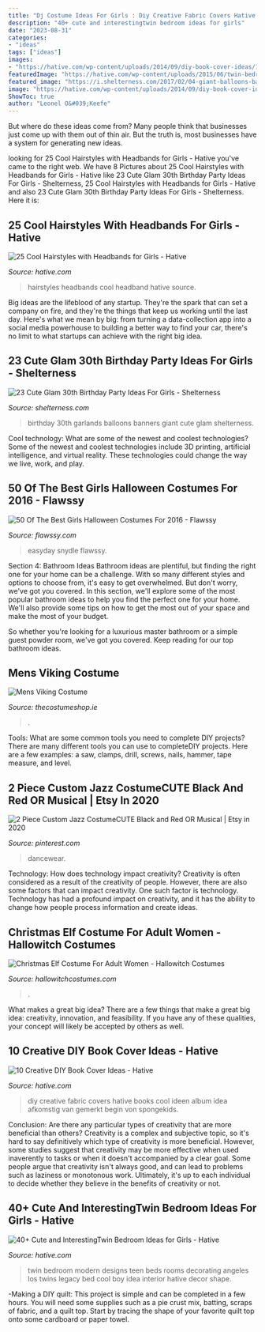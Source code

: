 ```yaml
---
title: "Dj Costume Ideas For Girls : Diy Creative Fabric Covers Hative Books Cool Ideen Album Idea Afkomstig Van Gemerkt Begin Von Spongekids"
description: "40+ cute and interestingtwin bedroom ideas for girls"
date: "2023-08-31"
categories:
- "ideas"
tags: ["ideas"]
images:
- "https://hative.com/wp-content/uploads/2014/09/diy-book-cover-ideas/1-fabric-book-cover.jpg"
featuredImage: "https://hative.com/wp-content/uploads/2015/06/twin-bedroom-ideas-for-girls/33-twin-bedroom-ideas-for-girls.jpg"
featured_image: "https://i.shelterness.com/2017/02/04-giant-balloons-banners-and-garlands.jpg"
image: "https://hative.com/wp-content/uploads/2014/09/diy-book-cover-ideas/1-fabric-book-cover.jpg"
ShowToc: true
author: "Leonel O&#039;Keefe"
---
```



But where do these ideas come from? Many people think that businesses just come up with them out of thin air. But the truth is, most businesses have a system for generating new ideas.

	

		
looking for 25 Cool Hairstyles with Headbands for Girls - Hative you've came to the right web. We have 8 Pictures about 25 Cool Hairstyles with Headbands for Girls - Hative like 23 Cute Glam 30th Birthday Party Ideas For Girls - Shelterness, 25 Cool Hairstyles with Headbands for Girls - Hative and also 23 Cute Glam 30th Birthday Party Ideas For Girls - Shelterness. Here it is:
		
    
## 25 Cool Hairstyles With Headbands For Girls - Hative

<img loading=lazy src="https://hative.com/wp-content/uploads/2015/02/headband-hairstyles/20-cool-hairstyles-with-headbands-for-girls.jpg" onerror="this.onerror=null;this.src='https://tse2.mm.bing.net/th?id=OIP.txd59uO8V7I2mhymuEZmcAHaLW&amp;pid=15.1';" alt="25 Cool Hairstyles with Headbands for Girls - Hative">

_Source: hative.com_

>hairstyles headbands cool headband hative source. 

	

Big ideas are the lifeblood of any startup. They're the spark that can set a company on fire, and they're the things that keep us working until the last day. Here's what we mean by big: from turning a data-collection app into a social media powerhouse to building a better way to find your car, there's no limit to what startups can achieve with the right big idea.

    
## 23 Cute Glam 30th Birthday Party Ideas For Girls - Shelterness

<img loading=lazy src="https://i.shelterness.com/2017/02/04-giant-balloons-banners-and-garlands.jpg" onerror="this.onerror=null;this.src='https://tse2.mm.bing.net/th?id=OIP.uexFYFHb_cbRifhb0lJRcQHaJ4&amp;pid=15.1';" alt="23 Cute Glam 30th Birthday Party Ideas For Girls - Shelterness">

_Source: shelterness.com_

>birthday 30th garlands balloons banners giant cute glam shelterness. 

	

Cool technology: What are some of the newest and coolest technologies?
Some of the newest and coolest technologies include 3D printing, artificial intelligence, and virtual reality. These technologies could change the way we live, work, and play.

    
## 50 Of The Best Girls Halloween Costumes For 2016 - Flawssy

<img loading=lazy src="https://www.flawssy.com/wp-content/uploads/2016/05/Cupcake-halloween-costumes.jpeg" onerror="this.onerror=null;this.src='https://tse2.mm.bing.net/th?id=OIP.TNb_h4A5GY_-z86xP4Lf1gHaJ4&amp;pid=15.1';" alt="50 Of The Best Girls Halloween Costumes For 2016 - Flawssy">

_Source: flawssy.com_

>easyday snydle flawssy. 

	

Section 4: Bathroom Ideas
Bathroom ideas are plentiful, but finding the right one for your home can be a challenge. With so many different styles and options to choose from, it's easy to get overwhelmed. But don't worry, we've got you covered.
In this section, we'll explore some of the most popular bathroom ideas to help you find the perfect one for your home. We'll also provide some tips on how to get the most out of your space and make the most of your budget.

So whether you're looking for a luxurious master bathroom or a simple guest powder room, we've got you covered. Keep reading for our top bathroom ideas.

    
## Mens Viking Costume

<img loading=lazy src="https://www.thecostumeshop.ie/images/detailed/111/viking_side.jpg" onerror="this.onerror=null;this.src='https://tse2.mm.bing.net/th?id=OIP.FFOo700CwpZZZO1CohqfFgHaMH&amp;pid=15.1';" alt="Mens Viking Costume">

_Source: thecostumeshop.ie_

>. 

	

Tools: What are some common tools you need to complete DIY projects?
There are many different tools you can use to completeDIY projects. Here are a few examples: a saw, clamps, drill, screws, nails, hammer, tape measure, and level.

    
## 2 Piece Custom Jazz CostumeCUTE Black And Red OR Musical | Etsy In 2020

<img loading=lazy src="https://i.pinimg.com/736x/44/d4/de/44d4deab223fc75a6201d410053ec260.jpg" onerror="this.onerror=null;this.src='https://tse4.mm.bing.net/th?id=OIP.eYlKcoiwMbcRodjqds8kfAHaJ4&amp;pid=15.1';" alt="2 Piece Custom Jazz CostumeCUTE Black and Red OR Musical | Etsy in 2020">

_Source: pinterest.com_

>dancewear. 

	

Technology: How does technology impact creativity?
Creativity is often considered as a result of the creativity of people. However, there are also some factors that can impact creativity. One such factor is technology. Technology has had a profound impact on creativity, and it has the ability to change how people process information and create ideas.

    
## Christmas Elf Costume For Adult Women - Hallowitch Costumes

<img loading=lazy src="http://cdn.shopify.com/s/files/1/1091/2138/products/Christmas_Elf_Costume_For_Adult_Women1_600x.jpg?v=1572682395" onerror="this.onerror=null;this.src='https://tse3.mm.bing.net/th?id=OIP.fxK3bArBSXyJZNuXFPfSigHaLH&amp;pid=15.1';" alt="Christmas Elf Costume For Adult Women - Hallowitch Costumes">

_Source: hallowitchcostumes.com_

>. 

	

What makes a great big idea?
There are a few things that make a great big idea: creativity, innovation, and feasibility. If you have any of these qualities, your concept will likely be accepted by others as well.

    
## 10 Creative DIY Book Cover Ideas - Hative

<img loading=lazy src="https://hative.com/wp-content/uploads/2014/09/diy-book-cover-ideas/1-fabric-book-cover.jpg" onerror="this.onerror=null;this.src='https://tse4.mm.bing.net/th?id=OIP.nhSMpPCA2izTTeFOhh-RswHaK4&amp;pid=15.1';" alt="10 Creative DIY Book Cover Ideas - Hative">

_Source: hative.com_

>diy creative fabric covers hative books cool ideen album idea afkomstig van gemerkt begin von spongekids. 

	

Conclusion: Are there any particular types of creativity that are more beneficial than others?
Creativity is a complex and subjective topic, so it's hard to say definitively which type of creativity is more beneficial. However, some studies suggest that creativity may be more effective when used inaverently to tasks or when it doesn't accompanied by a clear goal. Some people argue that creativity isn't always good, and can lead to problems such as laziness or monotonous work. Ultimately, it's up to each individual to decide whether they believe in the benefits of creativity or not.

    
## 40+ Cute And InterestingTwin Bedroom Ideas For Girls - Hative

<img loading=lazy src="https://hative.com/wp-content/uploads/2015/06/twin-bedroom-ideas-for-girls/33-twin-bedroom-ideas-for-girls.jpg" onerror="this.onerror=null;this.src='https://tse1.mm.bing.net/th?id=OIP.4ENTVRcmjWnaoa47csMqpQHaFj&amp;pid=15.1';" alt="40+ Cute and InterestingTwin Bedroom Ideas for Girls - Hative">

_Source: hative.com_

>twin bedroom modern designs teen beds rooms decorating angeles los twins legacy bed cool boy idea interior hative decor shape. 

	

-Making a DIY quilt: This project is simple and can be completed in a few hours. You will need some supplies such as a pie crust mix, batting, scraps of fabric, and a quilt top. Start by tracing the shape of your favorite quilt top onto some cardboard or paper towel.

